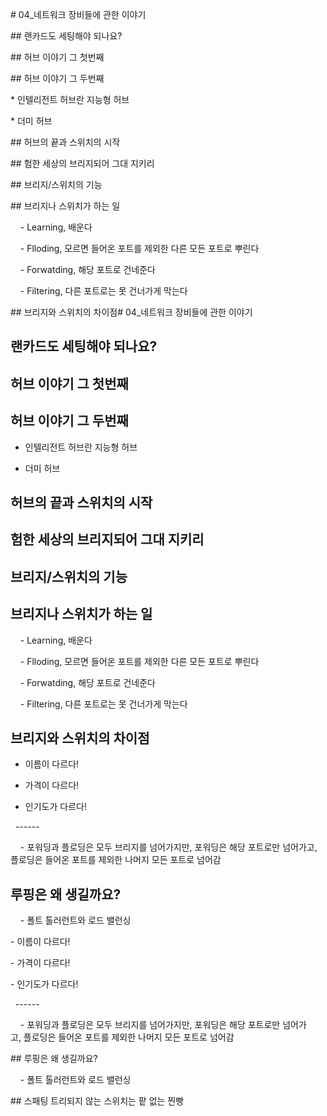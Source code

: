 

# 04_네트워크 장비들에 관한 이야기

## 랜카드도 세팅해야 되나요?

## 허브 이야기 그 첫번째

## 허브 이야기 그 두번째

* 인텔리전트 허브란 지능형 허브

* 더미 허브

## 허브의 끝과 스위치의 시작

## 험한 세상의 브리지되어 그대 지키리

## 브리지/스위치의 기능

## 브리지나 스위치가 하는 일

    - Learning, 배운다

    - Flloding, 모르면 들어온 포트를 제외한 다른 모든 포트로 뿌린다

    - Forwatding, 해당 포트로 건네준다

    - Filtering, 다른 포트로는 못 건너가게 막는다

## 브리지와 스위치의 차이점# 04_네트워크 장비들에 관한 이야기

## 랜카드도 세팅해야 되나요?

## 허브 이야기 그 첫번째

## 허브 이야기 그 두번째

* 인텔리전트 허브란 지능형 허브

* 더미 허브

## 허브의 끝과 스위치의 시작

## 험한 세상의 브리지되어 그대 지키리

## 브리지/스위치의 기능

## 브리지나 스위치가 하는 일

    - Learning, 배운다

    - Flloding, 모르면 들어온 포트를 제외한 다른 모든 포트로 뿌린다

    - Forwatding, 해당 포트로 건네준다

    - Filtering, 다른 포트로는 못 건너가게 막는다

## 브리지와 스위치의 차이점

- 이름이 다르다!

- 가격이 다르다!

- 인기도가 다르다!

  ------

    - 포워딩과 플로딩은 모두 브리지를 넘어가지만, 포워딩은 해당 포트로만 넘어가고, 플로딩은 들어온 포트를 제외한 나머지 모든 포트로 넘어감

## 루핑은 왜 생길까요?

    - 폴트 톨러런트와 로드 밸런싱

- 이름이 다르다!

- 가격이 다르다!

- 인기도가 다르다!

  ------

    - 포워딩과 플로딩은 모두 브리지를 넘어가지만, 포워딩은 해당 포트로만 넘어가고, 플로딩은 들어온 포트를 제외한 나머지 모든 포트로 넘어감

## 루핑은 왜 생길까요?

    - 폴트 톨러런트와 로드 밸런싱

## 스패팅 트리되지 않는 스위치는 팥 없는 찐빵

